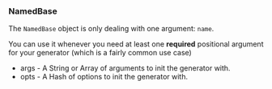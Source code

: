 ### NamedBase

The `NamedBase` object is only dealing with one argument: `name`.

You can use it whenever you need at least one **required** positional
argument for your generator (which is a fairly common use case)

- args - A String or Array of arguments to init the generator with.
- opts - A Hash of options to init the generator with.

